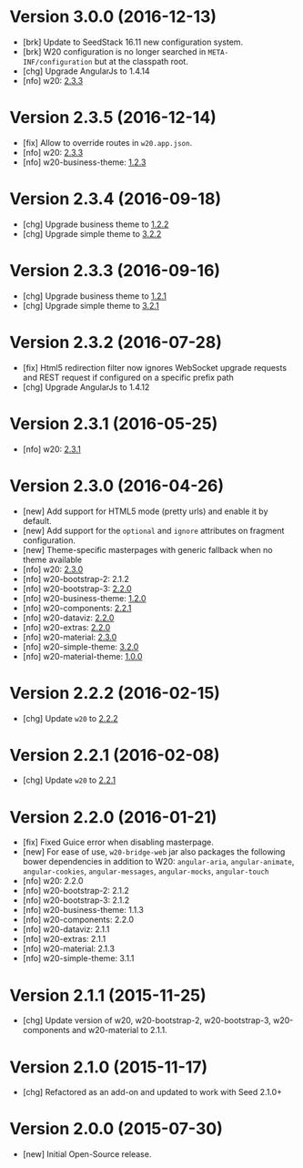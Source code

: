 # Version 3.0.0 (2016-12-13)

* [brk] Update to SeedStack 16.11 new configuration system.
* [brk] W20 configuration is no longer searched in `META-INF/configuration` but at the classpath root.
* [chg] Upgrade AngularJs to 1.4.14
* [nfo] w20: [2.3.3](https://github.com/seedstack/w20/releases/tag/v2.3.3)

# Version 2.3.5 (2016-12-14)

* [fix] Allow to override routes in `w20.app.json`.
* [nfo] w20: [2.3.3](https://github.com/seedstack/w20/releases/tag/v2.3.3)
* [nfo] w20-business-theme: [1.2.3](https://github.com/seedstack/w20/releases/tag/v1.2.3)

# Version 2.3.4 (2016-09-18)

* [chg] Upgrade business theme to [1.2.2](https://github.com/seedstack/w20-business-theme/releases/tag/v1.2.2)
* [chg] Upgrade simple theme to [3.2.2](https://github.com/seedstack/w20-simple-theme/releases/tag/v3.2.2)

# Version 2.3.3 (2016-09-16)

* [chg] Upgrade business theme to [1.2.1](https://github.com/seedstack/w20-business-theme/releases/tag/v1.2.1)
* [chg] Upgrade simple theme to [3.2.1](https://github.com/seedstack/w20-simple-theme/releases/tag/v3.2.1)

# Version 2.3.2 (2016-07-28)

* [fix] Html5 redirection filter now ignores WebSocket upgrade requests and REST request if configured on a specific prefix path
* [chg] Upgrade AngularJs to 1.4.12

# Version 2.3.1 (2016-05-25)

* [nfo] w20: [2.3.1](https://github.com/seedstack/w20/releases/tag/v2.3.1)

# Version 2.3.0 (2016-04-26)

* [new] Add support for HTML5 mode (pretty urls) and enable it by default.
* [new] Add support for the `optional` and `ignore` attributes on fragment configuration.
* [new] Theme-specific masterpages with generic fallback when no theme available
* [nfo] w20: [2.3.0](https://github.com/seedstack/w20/releases/tag/v2.3.0)
* [nfo] w20-bootstrap-2: 2.1.2
* [nfo] w20-bootstrap-3: [2.2.0](https://github.com/seedstack/w20-bootstrap-3/releases/tag/v2.2.0)
* [nfo] w20-business-theme: [1.2.0](https://github.com/seedstack/w20-business-theme/releases/tag/v1.2.0)
* [nfo] w20-components: [2.2.1](https://github.com/seedstack/w20-components/releases/tag/v2.2.1)
* [nfo] w20-dataviz: [2.2.0](https://github.com/seedstack/w20-dataviz/releases/tag/v2.2.0)
* [nfo] w20-extras: [2.2.0](https://github.com/seedstack/w20-extras/releases/tag/v2.2.0)
* [nfo] w20-material: [2.3.0](https://github.com/seedstack/w20/releases/tag/v2.3.0)
* [nfo] w20-simple-theme: [3.2.0](https://github.com/seedstack/w20-simple-theme/releases/v3.2.0)
* [nfo] w20-material-theme: [1.0.0](https://github.com/seedstack/w20-material-theme/releases/tag/v1.0.0)

# Version 2.2.2 (2016-02-15)

* [chg] Update `w20` to [2.2.2](https://github.com/seedstack/w20/releases/tag/v2.2.2)

# Version 2.2.1 (2016-02-08)

* [chg] Update `w20` to [2.2.1](https://github.com/seedstack/w20/releases/tag/v2.2.1)

# Version 2.2.0 (2016-01-21)

* [fix] Fixed Guice error when disabling masterpage.
* [new] For ease of use, `w20-bridge-web` jar also packages the following bower dependencies in addition to W20: `angular-aria`, `angular-animate`, `angular-cookies`, `angular-messages`, `angular-mocks`, `angular-touch`
* [nfo] w20: 2.2.0
* [nfo] w20-bootstrap-2: 2.1.2
* [nfo] w20-bootstrap-3: 2.1.2
* [nfo] w20-business-theme: 1.1.3
* [nfo] w20-components: 2.2.0
* [nfo] w20-dataviz: 2.1.1
* [nfo] w20-extras: 2.1.1
* [nfo] w20-material: 2.1.3
* [nfo] w20-simple-theme: 3.1.1

# Version 2.1.1 (2015-11-25)

* [chg] Update version of w20, w20-bootstrap-2, w20-bootstrap-3, w20-components and w20-material to 2.1.1.

# Version 2.1.0 (2015-11-17)

* [chg] Refactored as an add-on and updated to work with Seed 2.1.0+

# Version 2.0.0 (2015-07-30)

* [new] Initial Open-Source release.
